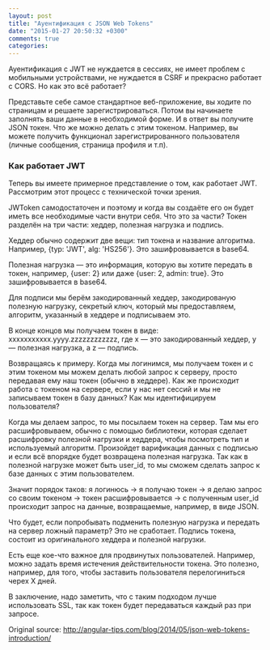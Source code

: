 ```yaml
---
layout: post
title: "Ауентификация с JSON Web Tokens"
date: "2015-01-27 20:50:32 +0300"
comments: true
categories:
---
```

Ауентификация c JWT не нуждается в сессиях, не имеет проблем с мобильными устройствами, не нуждается в CSRF и прекрасно работает с CORS. Но как это всё работает?


<!--more-->

Представьте себе самое стандартное веб-приложение, вы ходите по страницам и решаете зарегистрироваться. Потом вы начинаете заполнять ваши данные в необходимой форме. И в ответ вы получите JSON токен. Что же можно делать с этим токеном. Например, вы можете получить функционал зарегистрированного пользователя (личные сообщения, страница профиля и т.п).  

### Как работает JWT

Теперь вы имеете примерное представление о том, как работает JWT. Рассмотрим этот процесс с технической точки зрения.

JWToken самодостаточен и поэтому и когда вы создаёте его он будет иметь все необходимые части внутри себя. Что это за части? Токен разделён на три части: хеддер, полезная нагрузка и подпись.

Хеддер обычно содержит две вещи: тип токена и название алгоритма. Например, {typ: 'JWT', alg: 'HS256'}. Это зашифровывается в base64.

Полезная нагрузка — это информация, которую вы хотите передать в токен, например, {user: 2} или даже {user: 2, admin: true}. Это зашифровывается в base64.

Для подписи мы берём закодированный хеддер, закодированую полезную нагрузку, секретый ключ, который мы предоставляем, алгоритм, указанный в хеддере и подписываем это.

В конце концов мы получаем токен в виде: xxxxxxxxxxx.yyyy.zzzzzzzzzzzz, где x — это закодированный хеддер, y — полезная нагрузка, а z — подпись.

Возвращаясь к примеру. Когда мы логинимся, мы получаем токен и с этим токеном мы можем делать любой запрос к серверу, просто передавая ему наш токен (обычно в хеддере). Как же происходит работа с токеном на сервере, если у нас нет сессий и мы не записываем токен в базу данных? Как мы идентифицируем пользователя?

Когда мы делаем запрос, то мы посылаем токен на сервер. Там мы его расшифровываем, обычно с помощью библиотеки, которая сделает расшифровку полезной нагрузки и хеддера, чтобы посмотреть тип и используемый алгоритм. Произойдет варификация данных с подписью и если всё впорядке будет возвращена полезная нагрузка. Так как в полезной нагрузке может быть user_id, то мы сможем сделать запрос к базе данных с этим пользователем.

Значит порядок таков: я логинюсь -> я получаю токен -> я делаю запрос со своим токеном -> токен расшифровывается -> с полученным user_id происходит запрос на данные, возвращаемые, например, в виде JSON.

Что будет, если попробывать подменить полезную нагрузка и передать на сервер ложный параметр? Это не сработает. Подпись токена, состоит из оригинального хеддера и полезной нагрузки.

Есть еще кое-что важное для продвинутых пользователей. Например, можно задать время истечения действительности токена. Это полезно, например, для того, чтобы заставить пользователя перелогиниться черех X дней.

В заключение, надо заметить, что с таким подходом лучше использовать SSL, так как токен будет передаваться каждый раз при запросе.

Original source: http://angular-tips.com/blog/2014/05/json-web-tokens-introduction/
